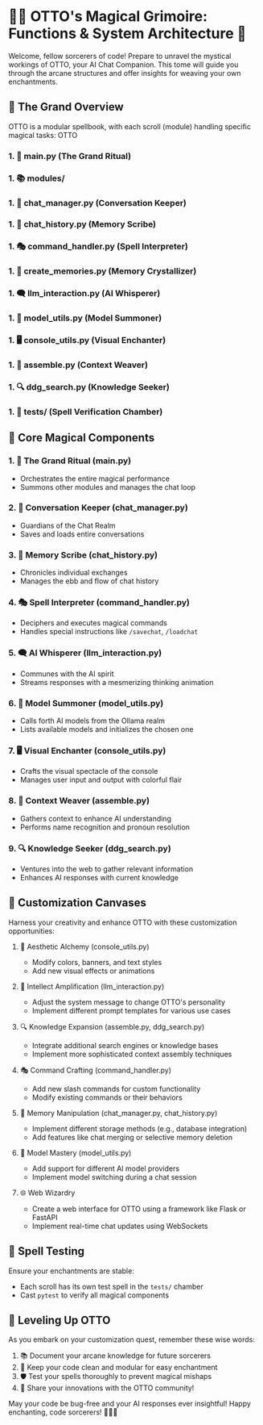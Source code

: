 # 🧙‍♂️ OTTO's Magical Grimoire: Functions & System Architecture 🏰

Welcome, fellow sorcerers of code! Prepare to unravel the mystical workings of OTTO, your AI Chat Companion. This tome will guide you through the arcane structures and offer insights for weaving your own enchantments.

## 🌟 The Grand Overview

OTTO is a modular spellbook, with each scroll (module) handling specific magical tasks:
OTTO
### 1. 🧠 main.py (The Grand Ritual)
### 1. 📚 modules/
### 1. 💬 chat_manager.py (Conversation Keeper)
### 1. 📜 chat_history.py (Memory Scribe)
### 1. 🎭 command_handler.py (Spell Interpreter)
### 1. 💾 create_memories.py (Memory Crystallizer)
### 1. 🗨️ llm_interaction.py (AI Whisperer)
### 1. 🔮 model_utils.py (Model Summoner)
### 1. 🖥️ console_utils.py (Visual Enchanter)
### 1. 🧩 assemble.py (Context Weaver)
### 1. 🔍 ddg_search.py (Knowledge Seeker)
### 1. 🧪 tests/ (Spell Verification Chamber)

## 🔮 Core Magical Components

### 1. 🧠 The Grand Ritual (main.py)
- Orchestrates the entire magical performance
- Summons other modules and manages the chat loop

### 2. 💬 Conversation Keeper (chat_manager.py)
- Guardians of the Chat Realm
- Saves and loads entire conversations

### 3. 📜 Memory Scribe (chat_history.py)
- Chronicles individual exchanges
- Manages the ebb and flow of chat history

### 4. 🎭 Spell Interpreter (command_handler.py)
- Deciphers and executes magical commands
- Handles special instructions like `/savechat`, `/loadchat`

### 5. 🗨️ AI Whisperer (llm_interaction.py)
- Communes with the AI spirit
- Streams responses with a mesmerizing thinking animation

### 6. 🔮 Model Summoner (model_utils.py)
- Calls forth AI models from the Ollama realm
- Lists available models and initializes the chosen one

### 7. 🖥️ Visual Enchanter (console_utils.py)
- Crafts the visual spectacle of the console
- Manages user input and output with colorful flair

### 8. 🧩 Context Weaver (assemble.py)
- Gathers context to enhance AI understanding
- Performs name recognition and pronoun resolution

### 9. 🔍 Knowledge Seeker (ddg_search.py)
- Ventures into the web to gather relevant information
- Enhances AI responses with current knowledge

## 🎨 Customization Canvases

Harness your creativity and enhance OTTO with these customization opportunities:

1. 🌈 Aesthetic Alchemy (console_utils.py)
   - Modify colors, banners, and text styles
   - Add new visual effects or animations

2. 🧠 Intellect Amplification (llm_interaction.py)
   - Adjust the system message to change OTTO's personality
   - Implement different prompt templates for various use cases

3. 🔍 Knowledge Expansion (assemble.py, ddg_search.py)
   - Integrate additional search engines or knowledge bases
   - Implement more sophisticated context assembly techniques

4. 🎭 Command Crafting (command_handler.py)
   - Add new slash commands for custom functionality
   - Modify existing commands or their behaviors

5. 💾 Memory Manipulation (chat_manager.py, chat_history.py)
   - Implement different storage methods (e.g., database integration)
   - Add features like chat merging or selective memory deletion

6. 🔮 Model Mastery (model_utils.py)
   - Add support for different AI model providers
   - Implement model switching during a chat session

7. 🌐 Web Wizardry
   - Create a web interface for OTTO using a framework like Flask or FastAPI
   - Implement real-time chat updates using WebSockets

## 🧪 Spell Testing

Ensure your enchantments are stable:
- Each scroll has its own test spell in the `tests/` chamber
- Cast `pytest` to verify all magical components

## 🚀 Leveling Up OTTO

As you embark on your customization quest, remember these wise words:

1. 📚 Document your arcane knowledge for future sorcerers
2. 🧹 Keep your code clean and modular for easy enchantment
3. 🛡️ Test your spells thoroughly to prevent magical mishaps
4. 🌟 Share your innovations with the OTTO community!

May your code be bug-free and your AI responses ever insightful! Happy enchanting, code sorcerers! 🧙‍♂️✨
